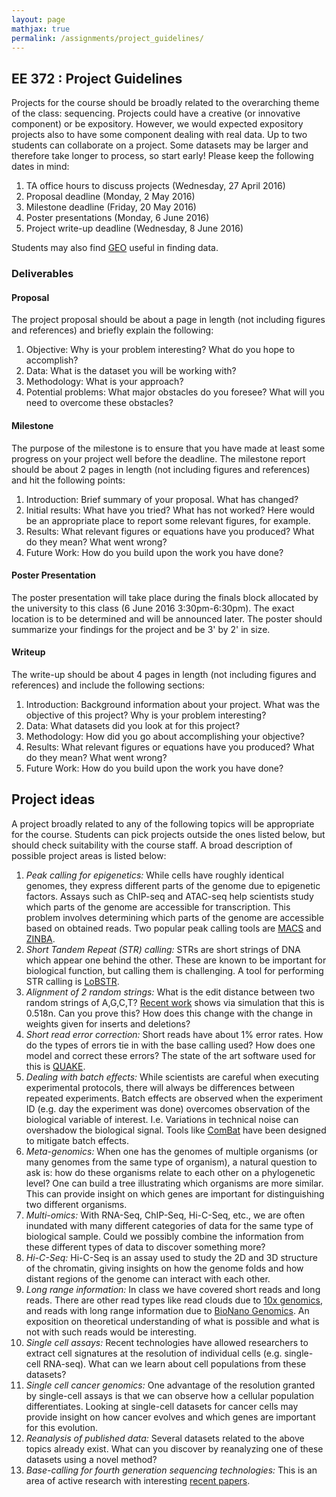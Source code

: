 ```yaml
---
layout: page
mathjax: true
permalink: /assignments/project_guidelines/
---
```


## EE 372 : Project Guidelines

Projects for the course should be broadly related to the overarching theme of the class: sequencing.
Projects could have a creative (or innovative component) or be expository. However, we would expected
expository projects also to have some component dealing with real data.
Up to two students can collaborate on a project. Some datasets may be larger
and therefore take longer to process, so start early! Please keep the following dates in mind:

1. TA office hours to discuss projects  (Wednesday, 27 April 2016)
2. Proposal deadline (Monday, 2 May 2016)  
3. Milestone deadline (Friday, 20 May 2016)  
4. Poster presentations (Monday, 6 June 2016)  
5. Project write-up deadline (Wednesday, 8 June 2016)

Students may also find [GEO](http://www.ncbi.nlm.nih.gov/geo/) useful in finding data.


### Deliverables

#### Proposal

The project proposal should be about a page in length (not including figures and references) and briefly explain the following:

1. Objective: Why is your problem interesting? What do you hope to accomplish?
2. Data: What is the dataset you will be working with?  
3. Methodology: What is your approach?  
4. Potential problems: What major obstacles do you foresee? What will you need to overcome these obstacles?


#### Milestone

The purpose of the milestone is to ensure that you have made at least some progress on your project well before the deadline.  The milestone report should be about 2 pages in length (not including figures and references) and hit the following points:

1. Introduction: Brief summary of your proposal. What has changed?  
2. Initial results: What have you tried? What has not worked? Here would be an appropriate place to report some relevant figures, for example.
3. Results: What relevant figures or equations have you produced? What do they mean? What went wrong?  
4. Future Work: How do you build upon the work you have done?  

#### Poster Presentation

The poster presentation will take place during the finals block allocated by the university to this class (6 June 2016 3:30pm-6:30pm). The exact location is to be determined and will be announced later. The poster should summarize your findings for the project and be 3' by 2' in size.

#### Writeup

The write-up should be about 4 pages in length (not including figures and references) and include the following sections:

1. Introduction: Background information about your project. What was the objective of this project? Why is your problem interesting?  
2. Data: What datasets did you look at for this project?  
3. Methodology: How did you go about accomplishing your objective?  
4. Results: What relevant figures or equations have you produced? What do they mean? What went wrong?  
5. Future Work: How do you build upon the work you have done?

## Project ideas

A project broadly related to any of the following topics will be  appropriate for the course. Students can pick projects outside the ones listed below,
but should check suitability with the course staff.  A broad description of possible project areas is listed below:

1. *Peak calling for epigenetics:*  While cells have roughly identical genomes, they express different parts of the genome due to epigenetic factors. Assays such as ChIP-seq and ATAC-seq help scientists study which parts of the genome are accessible for transcription. This problem involves determining which parts of the genome are accessible based on obtained reads. Two popular peak calling tools are [MACS](http://www.ncbi.nlm.nih.gov/pmc/articles/PMC3120977/) and [ZINBA](https://genomebiology.biomedcentral.com/articles/10.1186/gb-2011-12-7-r67).  
2. *Short Tandem Repeat (STR) calling:*  STRs are short strings of DNA which appear one behind the other. These are known to be important for biological function, but calling them is challenging. A tool for performing STR calling is [LoBSTR](http://www.ncbi.nlm.nih.gov/pubmed/22522390).  
3. *Alignment of 2 random strings:* What is the edit distance between two random strings of A,G,C,T? [Recent work](http://arxiv.org/pdf/1601.07086.pdf) shows via simulation that this is 0.518n. Can you prove this? How does this change with the change in weights given for inserts and deletions?  
4. *Short read error correction:* Short reads have about 1% error rates. How do the types of errors tie in with the base calling used? How does one model and correct these errors? The state of the art software used for this is [QUAKE](http://www.cbcb.umd.edu/software/quake/).
5. *Dealing with batch effects:* While scientists are careful when executing experimental protocols, there will always be differences between repeated experiments. Batch effects are observed when the experiment ID (e.g. day the experiment was done) overcomes observation of the biological variable of interest. I.e. Variations in technical noise can overshadow the biological signal. Tools like [ComBat](http://biostatistics.oxfordjournals.org/content/8/1/118.abstract) have been designed to mitigate batch effects.  
6. *Meta-genomics:* When one has the genomes of multiple organisms (or many genomes from the same type of organism), a natural question to ask is: how do these organisms relate to each other on a phylogenetic level? One can build a tree illustrating which organisms are more similar. This can provide insight on which genes are important for distinguishing two different organisms.  
7. *Multi-omics:* With RNA-Seq, ChIP-Seq, Hi-C-Seq, etc., we are often inundated with many different categories of data for the same type of biological sample. Could we possibly combine the information from these different types of data to discover something more?  
8. *Hi-C-Seq:* Hi-C-Seq is an assay used to study the 2D and 3D structure of the chromatin, giving insights on how the genome folds and how distant regions of the genome can interact with each other.
9. *Long range information:* In class we have covered short reads and long reads. There are other read types like read clouds due to [10x genomics](http://www.10xgenomics.com/), and reads with long range information due to [BioNano Genomics](http://www.bionanogenomics.com/). An exposition on theoretical understanding of what is possible and what is not with such reads would be interesting.
10. *Single cell assays:* Recent technologies have allowed researchers to extract cell signatures at the resolution of individual cells (e.g. single-cell RNA-seq). What can we learn about cell populations from these datasets?  
11. *Single cell cancer genomics:* One advantage of the resolution granted by single-cell assays is that we can observe how a cellular population differentiates. Looking at single-cell datasets for cancer cells may provide insight on how cancer evolves and which genes are important for this evolution.  
12. *Reanalysis of published data:* Several datasets related to the above topics already exist. What can you discover by reanalyzing one of these datasets using a novel method?  
13. *Base-calling for fourth generation sequencing technologies:* This is an area of active research with interesting [recent papers](http://arxiv.org/pdf/1603.09195.pdf).
